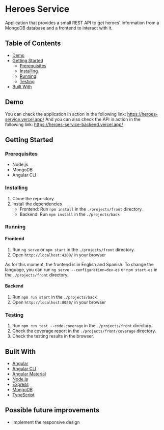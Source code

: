 # Heroes Service

Application that provides a small REST API to get heroes' information from a MongoDB database and a frontend to interact with it.

## Table of Contents

-   [Demo](#demo)
-   [Getting Started](#getting-started)
    -   [Prerequisites](#prerequisites)
    -   [Installing](#installing)
    -   [Running](#running)
    -   [Testing](#testing)
-   [Built With](#built-with)

## Demo

You can check the application in action in the following link: https://heroes-service.vercel.app/
And you can also check the API in action in the following link: https://heroes-service-backend.vercel.app/

## Getting Started

### Prerequisites

-   Node.js
-   MongoDB
-   Angular CLI

### Installing

1. Clone the repository
2. Install the dependencies
    - Frontend: Run `npm install` in the `./projects/front` directory.
    - Backend: Run `npm install` in the `./projects/back`

### Running

#### Frontend

1. Run `ng serve` or `npm start` in the `./projects/front` directory.
2. Open `http://localhost:4200/` in your browser

As for this moment, the frontend is in English and Spanish. To change the language, you can run `ng serve --configuration=dev-es` or `npm start-es` in the `./projects/front` directory.

#### Backend

1. Run `npm run start` in the `./projects/back`
2. Open `http://localhost:8080/` in your browser

### Testing

1. Run `npm run test --code-coverage` in the `./projects/front` directory.
2. Check the coverage report in the `./projects/front/coverage` directory.
3. Check the testing results in the browser.

## Built With

-   [Angular](https://angular.io/)
-   [Angular CLI](https://cli.angular.io/)
-   [Angular Material](https://material.angular.io/)
-   [Node.js](https://nodejs.org/en/)
-   [Express](https://expressjs.com/)
-   [MongoDB](https://www.mongodb.com/)
-   [TypeScript](https://www.typescriptlang.org/)

## Possible future improvements

-   Implement the responsive design
